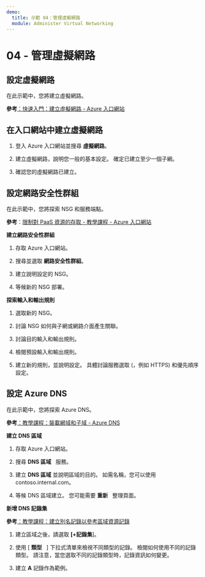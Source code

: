 ```yaml
---
demo:
  title: 示範 04：管理虛擬網路
  module: Administer Virtual Networking
---
```


# 04 - 管理虛擬網路

## 設定虛擬網路

在此示範中，您將建立虛擬網路。

**參考**[：快速入門：建立虛擬網路 - Azure 入口網站](https://docs.microsoft.com/azure/virtual-network/quick-create-portal)

## 在入口網站中建立虛擬網路

1.  登入 Azure 入口網站並搜尋 **虛擬網路**。

1.  建立虛擬網路，說明您一般的基本設定。 確定已建立至少一個子網。 

1.  確認您的虛擬網路已建立。

## 設定網路安全性群組

在此示範中，您將探索 NSG 和服務端點。

**參考**：[限制對 PaaS 資源的存取 - 教學課程 - Azure 入口網站](https://docs.microsoft.com/azure/virtual-network/tutorial-restrict-network-access-to-resources)

**建立網路安全性群組**

1. 存取 Azure 入口網站。

1. 搜尋並選取 **網路安全性群組**。

1. 建立說明設定的 NSG。 
 
1. 等候新的 NSG 部署。

**探索輸入和輸出規則**

1. 選取新的 NSG。

1. 討論 NSG 如何與子網或網路介面產生關聯。

1. 討論目的輸入和輸出規則。  

1. 檢閱預設輸入和輸出規則。 

1. 建立新的規則，並說明設定。 具體討論服務選取 (，例如 HTTPS) 和優先順序設定。 

## 設定 Azure DNS

在此示範中，您將探索 Azure DNS。

**參考**[：教學課程：裝載網域和子域 - Azure DNS](https://docs.microsoft.com/azure/dns/dns-delegate-domain-azure-dns)


**建立 DNS 區域**

1. 存取 Azure 入口網站。

1. 搜尋 **DNS 區域**   服務。

1. 建立 **DNS 區域** 並說明區域的目的。 如需名稱，您可以使用 contoso.internal.com。

1.  等候 DNS 區域建立。 您可能需要 **重新**   整理頁面。

**新增 DNS 記錄集**

**參考**[：教學課程：建立別名記錄以參考區域資源記錄](https://learn.microsoft.com/azure/dns/tutorial-alias-rr)

1. 建立區域之後，請選取 **[+記錄集**]。

1. 使用 [ **類型**   ] 下拉式清單來檢視不同類型的記錄。 檢閱如何使用不同的記錄類型。 請注意，當您選取不同的記錄類型時，記錄資訊如何變更。

1. 建立 **A** 記錄作為範例。 

